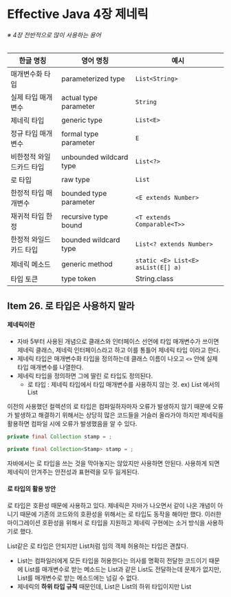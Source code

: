 # Effective Java 4장 제네릭

###### ※ 4장 전반적으로 많이 사용하는 용어

| 한글 명칭                | 영어 명칭               | 예시                               |
| ------------------------ | ----------------------- | ---------------------------------- |
| 매개변수화 타입          | parameterized type      | `List<String>`                     |
| 실제 타입 매개변수       | actual type parameter   | `String`                           |
| 제네릭 타입              | generic type            | `List<E>`                          |
| 정규 타입 매개변수       | formal type parameter   | `E`                                |
| 비한정적 와일드카드 타입 | unbounded wildcard type | `List<?>`                          |
| 로 타입                  | raw type                | `List`                             |
| 한정적 타입 매개변수     | bounded type parameter  | `<E extends Number>`               |
| 재귀적 타입 한정         | recursive type bound    | `<T extends Comparable<T>>`        |
| 한정적 와일드카드 타입   | bounded wildcard type   | `List<? extends Number>`           |
| 제네릭 메소드            | generic method          | `static <E> List<E> asList(E[] a)` |
| 타입 토큰                | type token              | String.class                       |



## Item 26. 로 타입은 사용하지 말라

#### 제네릭이란

* 자바 5부터 사용된 개념으로 클래스와 인터페이스 선언에 타입 매개변수가 쓰이면 제네릭 클래스, 제네릭 인터페이스라고 하고 이를 통틀어 제네릭 타입 이라고 한다.
* 제네릭 타입은 매개변수화 타입을 정의하는데 클래스 이름이 나오고 `<>` 안에 실제 타입 매개변수를 나열한다.
* 제네릭 타입을 정의하면 그에 딸린 로 타입도 정의된다.
  * 로 타입 : 제네릭 타입에서 타입 매개변수를 사용하지 않는 것. ex) List<E> 에서의 List



이전의 사용했던 컬렉션의 로 타입은 컴파일하자마자 오류가 발생하지 않기 때문에 오류가 발생하고 해결하기 위해서는 상당히 많은 코드들을 거슬러 올라가야 하지만 제네릭을 활용하면 컴파일 시에 오류가 발생했음을 알 수 있다.

```java
private final Collection stamp = ;
```

```java
private final Collection<Stamp> stamp = ;
```



자바에서는 로 타입을 쓰는 것을 막아놓지는 않았지만 사용하면 안된다. 사용하게 되면 제네릭이 안겨주는 안전성과 표현력을 모두 잃게된다.



#### 로 타입의 활용 방안

로 타입은 호환성 때문에 사용하고 있다. 제네릭은 자바가 나오면서 같이 나온 개념이 아니기 때문에 기존의 코드와의 호환성을 위해서는 로 타입도 동작을 해야만 했다. 이러한 마이그레이션 호환성을 위해서 로 타입을 지원하고 제네릭 구현에는 소거 방식을 사용하기로 했다. 

List같은 로 타입은 안되지만 List<Object>처럼 임의 객체 허용하는 타입은 괜찮다.

*  List<Object>는 컴파일러에게 모든 타입을 허용한다는 의사를 명확히 전달한 코드이기 때문에 List를 매개변수로 받는 메소드는 List<String>과 같은 List도 전달하는데 문제가 없지만, List<Object>를 매개변수로 받는 메소드에는 넘길 수 없다. 
  * 제네릭의 **하위 타입 규칙** 때문인데, List<String>은 List의 하위 타입이지만 List<Object>의 하위 타입은 아니기 때문이다.
  * List과 같은 로 타입을 매개변수로 사용하면 타입 안정성을 잃게 된다.



```java
public static void main(String[] args) {
    List<String> strings = new ArrayList<>();
    unsafeAdd(strings, Integer.valueOf(42));
    String s = strings.get(0);
    
}

public static void unsafeAdd(List list, Object o) {
    list.add(o);
}
```

이 코드를 실행시키면 strings.get(0)의 결과를 형변환시에 `ClassCastException`이 발생한다. 이는 strings.get(0)이 수행 될 때 컴파일러는 자동으로 타입 매개변수로 선언된 String으로 형변환을 시도하게 되고, 42라는 값은Integer 타입이기에 형변환 예외가 발생하는 것이다.

같은 코드를 로 타입으로 사용하게 되면 아래와 같다.

```java
public static void main(String[] args) {
    List<String> strings = new ArrayList<>();
    unsafeAdd(strings, Integer.valueOf(42));
    String s = strings.get(0);
    
}

public static void unsafeAdd(List<Object> list, Object o) {
    list.add(o);
}
```

이 코드는 바로 컴파일 에러를 발생하며 실행조차 안된다. 이러한 의미로 로 타입을 사용하고 싶은 생각이 들긴 하지만 안전하지 않기 때문에 책에서는 `비한정적 와일드카드 타입`의 사용을 권장한다.

`비한정적 와일드카드` 타입은 제네릭 타입을 쓰고는 싶지만 실제 타입 매개변수가 무엇인지 모르거나 알고싶지 않을 때, 로 타입대신 **물음표를 사용하여 어떤 타입도 담을 수 있는 범용적인 매개변수화 타입이다.**

```java
static int numElementsInCommon(Set<?> s1, Set<?> s2){}
```

로 타입과의 차이점을 이야기하면 간단하게는 안전성의 차이이다. 로 타입의 경우 아무 원소나 넣을 수 있어 안전하지 않지만 와일드카드를 사용하면 어떤 원소도 넣을 수 없기 때문에 컴파일러가 제 역할을 하도록 한다.



#### 로 타입 사용의 예외

##### class 리터럴

클래스 리터럴에는 배열과 기본 타입을 제외하곤 매개변수화 타입을 사용하지 못하게 한다.



##### instanceof 연산자

런타임에는 제네릭 타입 정보가 지워지기 때문에 instanceof 연산자는 와일드카드 타입 이외의 매개변수화 타입에는 적용이 불가능하다. 따라서 아무 역할을 못하는 와일드 카드 타입을 사용하는 것 보다는 로 타입을 사용하는게 깔끔하다.



---



## Item 27. 비검사 경고를 제거하라

제네릭을 사용하면서 주로 나오는 경고

* 비검사 형변환 경고
* 비검사 메소드 호출 경고
* 비검사 매개변수화 가변인수 타입 경고
* 비검사 변환경고



대부분의 비검사 경고는 IDE에서 `warning`으로 표기가 되며 컴파일러에서 지적을 해주기 때문에 쉽게 제거가 가능하고, 자바 7부터 지원하는 `<>`연산자를 이용하여 해결도 가능하다.



##### 가능한 모든 비검사 경고를 제거하라

* 제거하게 되면 코드는 타입 안전성이 보장되어 런타임에 `ClassCastException`이 발생하지 않는다.

##### 경고를 제거할 수 없지만 안전하다고 생각되면 @SuppressWarnings("unchecked")를 사용하라

* 경고 없이 컴파일은 되지만 만약에 문제가 있다면 런타임에는 여전히 `ClassCastException`를 던질 수 있다.

##### @SuppressWarnings 어노테이션은 항상 가능한한 좁은 범위로 적용하자.

##### @SuppressWarnings("unchecked")을 사용할 때 그 경고를 무시해도 되는 안전한 이유를 적어두자.



---



## Item 28. 배열보다는 리스트를 사용하라.



### 배열과 제네릭 타입의 차이점

#### 공변과 불공변

간단하게 말하면 공변은 함께 변한다는 뜻이다. 상위 클래스가 있고 이를 상속하는 하위 클래스가 아래와 같은 코드로 존재한다.

```
Super sub = new Sub();
```

공변은 아래처럼 배열에서도 함께 변해서 적용된다는 뜻입니다.

```
Super[] sub = new Sub[]{};
```

배열은 공변이기 때문에 상위 클래스가 변하게 되면 하위 클래스도 변하게 되지만 제네릭 타입은 그렇지 않다. 또한 배열은 실수를 런타임에서 발견하게 되지만 제네릭의 경우 컴파일 시 오류가 발생하기 때문에 디버깅에도 용이하다.

#### 실체화

배열은 실체화가 가능하다. 

배열은 런타임에도 자신이 담기로 한 원소의 타입을 인지하고 확인하기 때문에 잘못된 배열에 다른 종류의 배열(Long배열에 String 배열)을 넣으려 하면 `ArrayStoreException`이 발생한다.



제네릭은 타입 정보가 런타임에는 소거되어 원소 타입을 컴파일타임에만 검사하며, 런타임에는 알 수 조차 없다.

- 소거는 자바 5 이전 제네릭이 지원되기 전의 레거시 코드와 제네릭 타입을 함께 사용할 수 있게 해주는 메커니즘으로 자바 5가 제네릭으로 순조롭게 전환될 수 있도록 해준다.



이러한 두 가지 차이점으로 인해 제네릭과 배열은 어울리지 않는다. 또한 제네릭 배열은 **타입이 안전하지 않고**, 만약 허용되었을 경우 **컴파일러가 자동 생성한 형변환 코드에서 런타임에 `ClassCastException`가 발생할 수 있다.** 이는 런타임에 `ClassCastException`이 발생하는 일을 막아주겠다고 하는 제네릭 타입 시스템의 취지에 어긋난다.



#### 실체화 불가 타입

정규 타입 매개변수 E, 제네릭 타입 List<E>, 매개변수화 타입 릿 List<String>와 같은 값을 실체화 불가 타입이라 한다. 이러한 값들은 실체화가 되지 않아서 런타임에는 컴파일타임보다 타입 정보를 적게 가지는 타입이다.

* 소거 메커니즘으로 인해 매개변수화 타입 중에서 실체화가 가능한 타입은 List<?>나 Map<?,?>같은 비한정적 와일드카드 타입뿐이다.



또한 제네릭과 가변인수 메소드를 같이 사용하면 경고 메세지를 받게 되는데, 가변인수 메소드를 호출할 때마다 가변인수 매개변수를 담을 배열이 만들어진다. 이 때 이 배열의 원소가 실체화 불가 타입이라면 경고가 발생하게 된다.

* 이 경고는 `@SafeVarags`라는 어노테이션으로 대처할 수 있다.



---



## Item 29. 이왕이면 제네릭 타입으로 만들라



```java
public class Stack {
    private Object[] elements;
    private int size = 0;
    private static final int DEFAULT_INITIAL_CAPACITY = 16;

    public Stack() {
        elements = new Object[DEFAULT_INITIAL_CAPACITY];
    }

    public void push(Object e) {
        ensureCapacity();
        elements[size++] = e;
    }

    public Object pop() {
        if(size == 0) throw new EmptyStackException();
        Object result = elements[--size];
        elements[size] = null;
        return result;
    }
}
```

이 코드는 아이템 7에서 다룬 단순한 코드의 일부이다. 이 코드는 제네릭으로 바꾼다고 하면 시스템에는 아무 문제가 없고, 오히려 지금 코드가 제네릭을 활용하지 않아 불안전한 상태이기 때문에 스택에서 꺼낸 객체를 형변환할 때 런타임 오류가 날 가능성이 있다.

```java
public class Stack<E> {
    private E[] elements;
    private int size = 0;
    private static final int DEFAULT_INITIAL_CAPACITY = 16;

    public Stack() {
        elements = new E[DEFAULT_INITIAL_CAPACITY];
    }

    public void push(E e) {
        ensureCapacity();
        elements[size++] = e;
    }

    public E pop() {
        if(size == 0) throw new EmptyStackException();
        E result = elements[--size];
        elements[size] = null;
        return result;
    }
}
```

제네릭으로 변경은 했지만 전 장에서 말했듯이 `elements = new E[DEFAULT_INITIAL_CAPACITY];`라는 표현에서 우리가 사용하면 안된다고 했던 실체화 불가 타입으로 만들어진 배열이 존재한다. 이 문제는 두 가지 방법으로 해결이 가능하다.



#### 제네릭 배열 생성을 금지하는 제약을 우회하는 방법

기존의 코드를 `elements = (E[]) new Object[DEFAULT_INITIAL_CAPACITY];`로 Object 배열을 생성하고, 제네릭 배열로 형변환 하는 방식이다.

* 이렇게 하면 오류는 해결할 수 있지만, 대신 `Unchecked cast`경고가 생긴다.
  - 이 방식에서는 배열 elements는 private 필드에 저장되며, 클라이언트로 반환되거나 다른 메소드로 전달되는 일이 없습니다. 즉, 비검사 형변환은 안전하기 때문에  `@SuppressWarnings` 어노테이션을 통해 해당 경고를 숨기면 된다.

이 방식은 코드가 짧아서 가독성이 좋다는 장점과 형변환을 배열 생성 시에만 해주면 된다는 장점이 있다.

하지만 배열의 런타임 타입이 컴파일타임 타입과 달라 힙오염이 발생할 수 있다.



#### elements 필드 타입을 Object[]로 바꾸는 방법

```java
public class Stack<E> {
    private Object[] elements;
    private int size = 0;
    private static final int DEFAULT_INITIAL_CAPACITY = 16;

    public Stack() {
        elements = new Object[DEFAULT_INITIAL_CAPACITY];
    }
    ...
}
```

이런 식으로 코드를 변경하면 오류는 없지만 경고가 발생한다. 또한 pop 메소드에서 Object에서 E로 형변환이 되야 하기 때문에 런타임 오류가 발생할 수 있다.

* 경고는 `@SuppressWarnings("unchecked")` 어노테이션을 이용하고, 형변환 문제는 타입캐스팅을 해준다.

  ```java
  @SuppressWarnings("unchecked") E result = (E) elements[--size];
  ```

이 방식은 코드의 길이는 다소 길지만 힙오염이 발생하지 않는다는 장점이 있다.

- 타임에 ClassCastException이 발생하는 일을 막아주겠다는 제네릭 타입 시스템의 취지에 어긋난다.



---



##  Item 30. 이왕이면 제네릭 메소드로 만들라

메소드도 클래스와 마찬가지로 제네릭으로 만들 수 있다.

```java
public static Set union(Set s1, Set s2) {
		Set result = new HashSet(s1);
		result.addAll(s2);
		return result;
}
```

책에 나와있는 이 예시는 반환타입, 매개변수가 로 타입이기에 새로운 HashSet을 만들고 거기에 s1을 넣는 것이 안전하지 않고, addAll로 s2 를 넣는 것도 안전하지 않다. 이 메소드를 제네릭을 이용해서 안전하게 만들면 다음과 같다.

```java
public static <E> Set<E> union(Set<E> s1, Set<E> s2) {
    Set<E> result = new HashSet<>(s1);
    result.addAll(s2);
    return result;
}
```



#### 제네릭 싱글톤 팩토리

불변 객체를 여러 타입으로 활용할 수 있게 만들어야 하는 경우가 종종 생기는데, 제네릭은 런타임시 타입 정보가 소거 된다. 그래서 하나의 객체를 어떤 타입으로든 매개변수화가 가능한데, 이게 가능하려면 요청한 타입 매개변수에 맞게 객체의 타입을 바꿔주는 정적 팩토리를 만들어야 한다.

이러한 패턴을 **제네릭 싱글톤 팩토리**라 하며 `Collections.reverseOrder`같은 함수 객체나 `Collections.emptySet`같은 컬렉션용으로 사용한다.

책에서는 항등함수를 이용하여 예시를 보여주었다.

- 항등 함수 객체는 상태가 없고, 제네릭이 실체화된다면 항등함수를 타입별로 만들어야 하지만, 소거가 되기 때문에 제네릭 싱글턴 하나면 충분하다.

```java
public static UnaryOperator<Object> IDENTITY_FN = (t) -> t;

@SuppressWarnings("unchecked")
public static <T> UnaryOperator<T> identiyFunction() {
	return (UnaryOperator<T>) IDENTITY_FN;
```



```java
public static void main(String[] args) {
    String[] strings = { "삼베", "대마", "나일론" };
    UnaryOperator<String> sameString = identityFunction();
    for (String s : strings)
        System.out.println(sameString.apply(s));

    Number[] numbers = { 1, 2.0, 3L };
    UnaryOperator<Number> sameNumber = identityFunction();
    for (Number n : numbers)
        System.out.println(sameNumber.apply(n));
}
```



#### 재귀적 타입 한정(recursive type bound)

자기 자신이 들어간 표현식을 사용해 타입 매개변수의 허용 범위를 한정하는 것으로 주로 Comparable 인터페이스와 함께 사용된다.

```java
public interface Comparable<T> {
	int compareTo(T o);
}
```

위는 comparable 인터페이스이다. 여기서 T는 구현한 타입이 비교할 수 있는 원소를 정의하는데 String이나 Integer 등이 필요할 때마다 `Comparable<String>` , `Comparable<Integer>`와 같이 구현한다. 이것을 재귀적 타입 한정을 이용하면 아래와 같이 사용할 수 있다.

```java
public static <E extends Comparable<E>> Optional<E> max(Collection<E> c);
```

타입한정인 `<E extends Comparable<E>>`은 **모든 타입 E는 자신과 비교할 수 있다.** 아래에 이를 구현한 메소드는 원소의 순서 기준으로 최댓값을 계산하고, 컴파일 오류가 발생하지 않는 코드이다.

```java
public static <E extends Comparable<E>> Optional<E> max(Collection<E> c) {
    if(c.isEmpty()){
    	return Optional.empty();  
    } 
    
    E result = null;
    for (E e : c) {
        if(result == null || e.compareTo(result) > 0) {
            result = Objects.requireNonNull(e);
        }
    }
    return Optional.of(result);
}
```



재귀적 타입 한정은 복잡해질 가능성도 존재하긴 하지만 그런 경우는 많지 않고, 반환값을 명시적으로 형변환해야 하는 메소드보다 제네릭 메소드가 훨씬 안전하고 사용하기도 쉽다.



---



## Item 31. 한정적 와일드카드를 사용해 API 유연성을 높이라



매개변수화 타입은 불공변이기 때문에 서로 다른 타입이 있을 때 상/하위가 나뉘지 않는다. 예를 들어 `List<String>`은 `List<Object>`의 하위 타입이 아니고, 그렇기에 `List<String>`은 `List<Object>`가 하는 일을 제대로 수행하지 못한다.

실재로 책에 나온 예시를 해보면 Number타입의 Integer값을 넣을 때도 제대로 동작해야 하지만 오류가 나오는 것을 볼 수 있다.

```java
public class Stack<E> {
    public Stack();
	public void push(E e);
    public E pop();
    public boolean isEmpty();
    public void pushAll(Iterable<E> src) {
        for(E e : src) push(e);
    }
}
```

```java
Stack<Number> numStack = new Stack<>();
Iterable<Integer> integers = ..;
numStack.pushAll(integers);
```

여기서 오류의 이유는 매개변수화 타입이 불공변이기 때문이다. 자바는 이러한 상황을 대처하기 위해 `한정적 와일드카드 타입`이라는 매개변수화 타입을 지원한다.

```java
public void pushAll(Iterable<? extends E> src){
    for(E e:src)
        push(e);
}
```

위 코드가 한정적 와일드카드 타입을 적용한 코드이다. 매개변수의 타입을 `Iterable<E>` 에서 `Iterable<? extends E>` 으로 와일드카드 타입을 적용해준 뒤 코드의 타입 안전하여 오류가 발생하지 않는 것을 확인할 수 있다.

이처럼 유연성을 극대화 하기 위해서는 원소의 생산자나 소비자용 입력 매개변수에 **와일드카드 타입**을 사용해야 한다.

어떤 타입의 와일드 카드 타입을 써야 하는지 아래처럼 생산자면 `extends`를, 소비자면 `super`를 사용하면 된다.

* PECS : producer - extends, consumer - super

여기서 말하는 생산자와 소비자의 정이는 스택 클래스에서 push와 pop이라고 생각하면 된다.

##### 생성자

* 입력 매개변수로부터 이 컬렉션으로 원소를 옮겨 담는다는 뜻

- ```
  public void pushAll(Iterable<? extends E> src) {
  	for (E e : src) {
  		push(e);
  	}
  }
  ```

##### 소비자

* 컬렉션 인스턴스의 원소를 입력 매개변수로 옮겨 담는다는 뜻

- ```
  public void popAll(Collection<? super E> dst) {
  	while (!isEmpty()) {
  		dst.add(pop());
  	}
  }
  ```

만약 API를 사용할 때 한정적 와일드카드 타입을 사용하면 클라이언트 코드에서도 와일드 카드 타입을 신경써야 하기 때문에 API에 문제가 있는 것이다.

또한 Collection에서 사용하는 코드들 중에서도 한정적 와일드카드 타입을 사용하는 것이 좋다. Comparable와 comparator은 일반적으로 소비자이므로 `Comparable<E>`보다는 `Comparable<? super E>`로 사용하는 편이 좋고, Comparator는 `Comparator<E>`보다 `Comparator<? super E>`를 사용하는 편이 좋다.



#### 타입 매개변수와 와일드카드

```java
public static <E> void swap(List<E> list, int i, int j);
public static void swap(List<?> list, int i, int j);
```

이 두 코드는 타입매개변수와 와일드카드를 사용한 코드이다. 여기서 두 코드의 장점이 각각 다르다. 일반적으로 public API로 사용할 때는 두 번째 코드가 좋다. 그 이유는 기본 규칙을 생각해보면 된다.

* 매소드 선언에 타입 매개변수가 한번만 나오면 와일드 카드로 대체하라.

  * 만약 비한정적 타입 매개변수면 비한정적 와일드카드로 변경하고, 한정적 타입 매개변수면 한정적 와일드카드로 변경한다.

    ###### 한정적 와일드카드

    *  `<T extends Number>`와 같이 특정 타입을 제한한다는 것

    ###### 비한정적 와일드카드

    * `?` 와 같은 타입으로 어떤 타입이 오던 관계가 없는 것

하지만 두 번째 코드는 사용하면 null이외에는 어떠한 값도 넣을 수 없기 때문에 `도우미 메소드`를 선언해야 한다.

```java
public static <E> void swapHelper(List<E> list, int i, int j) {
    list.set(i, list.set(j, list.get(i))); 
}
```

구현 자체는 다소 복잡하지만 와일드카드 기반의 코드를 선언할 수 있게 된다.



---



## Item 32. 제네릭과 가변인수를 함께 쓸 때는 신중하라



가변인수 메서드와 제네릭은 자바 5 때 함께 추가되었지만 잘 어울리지 않는다. 가변인수 메서드를 호출하면 가변인수를 담기 위한 배열이 자동으로 하나 만들어지고, 내부로 감춰야할 이 배열이 클라이언트에게 노출이 된다. 이 때 배열 안에 제네릭이나 매개변수화 타입이 포함되면 컴파일 에러가 발생한다.

대부분의 제네릭과 매개변수화 타입은 실체화 불가 타입이기에 생기는 에러로 메서드를 선언할 때 실체화 불가 타입으로 가변인수 매개변수를 선언할 경우 컴파일러가 경고를 내보내는데,  경고 내용은 매개변수화 타입의 변수가 타입이 다른 객체를 참조하면 **힙 오염**이 발생한다는 것이다.

```java
static void dangerous(List<String>... stringLists) {
    List<Integer> intList = List.of(42);

    Object[] objects = stringLists;
    objects[0] = intList; // 힙 오염 발생
    String s = stringLists[0].get(0); // ClassCastException
}
```

이 코드에서 dangerous 메소드에서 파라미터인 `List<String>`는 실체화 불가 타입을 가변인수로 사용했다. 선언 이후 내부에서 **명시적으로 형변환을 하지 않았고**, stringList의 원소는 **매개변수화 타입**이기 때문에 컴파일시 **암묵적으로 형변환**하게 된다. 이러한 이유로 타입 안정성이 깨지기 때문에 **제네릭 가변인수 배열 매개본수에 값을 저장하는 것은 안전하지 않다** 라고 할 수 있다.

제네릭 가변인수 매개변수를 받는 것이 안전하지 않으면서도 허용되는 이유는 **실무에서 매우 유용하기 때문이다.** 

* 자바 라이브러리에서 `Arrays.asList`, `Collections.addAll`, `EnumSet.of` 와 같은 것들이 있다.
  * 이 메소드들은 안전하다



### @SafeVarargs

자바 7 이후에는 우리가 `@SuppressWarnings("unchecked")`로 경고를 숨기듯이 `@SafeVarargs` 어노테이션을 통해서 **메소드 작성자가 그 메소드가 타입 안전함을 보장하는 장치로 사용**된다. 메소드가 **가변인수 배열에 아무것도 저장하지 않고 배열의 참조가 외부로 노출되지 않는다**면 안전하다고 한다. 가변인수 매개변수 배열이 오로지 메서드로 인수들을 전달하는 일만 수행한다면 안전함이 보장된다.



#### 주의사항

```java
static <T> T[] toArray(T... args){
		return args;
}
```

이러한 식으로 가변인수 매개변수 배열에 아무 값도 저장하지 않는 경우에는 타입 안전성이 깨질 수 있다. 컴파일시간에 컴파일러에 충분한 정보가 주어지지 않아 매개변수 배열을 그대로 반환해 힙 오염이 메소드 생성한 부분까지 전이될 수 있다.

```java
static <T> T[] pickTwo(T a, T b, T c) {
    switch (ThreadLocalRandom.current().nextInt(3)) {
        case 0: return toArray(a, b);
        case 1: return toArray(a, c);
        case 2: return toArray(b, c);
    }
    throw new AssertionError();
}
```

이러한 방식으로 랜덤하게 2개를 뽑는 메소드를 구현했다고 하면 컴파일상에서는 오류가 발생하지 않는다. 하지만 이를 사용하는 경우 문제가 생긴다.

```java
public static void main(String[] args) {
    String[] strings = pickTwo("좋은", "빠른", "저렴한");
}
```

이러한 식으로 사용하게 될 경우 `ClassCastException`을 발생시킨다. pickTwo 라는 메서드는 T 인스턴스 2개를 담은 매개변수 배열을 만들어 반환하는데 메소드의 결과는 항상 Object[] 일 수밖에 없다. 여기서 String[]으로 형변환하는 경우 컴파일러에서 자동 형변환을 하기 때문에 Object[]는 String[]의 하위 타입이 아니므로 형변환에 실패하면서 에러가 발생한다.



#### 예외 케이스

* `@SafeVarargs `어노테이션이 붙어있는 안전한 메서드
* 가변인수 매개변수 배열을 넘기지 않아도 되는 일반 함수



#### @SafeVarargs 어노테이션 사용 규칙

* 제네릭이나 매개변수화 타입의 가변인수 매개변수를 받는 모든 메소드에 @SafeVarargs를 붙이면 된다.



